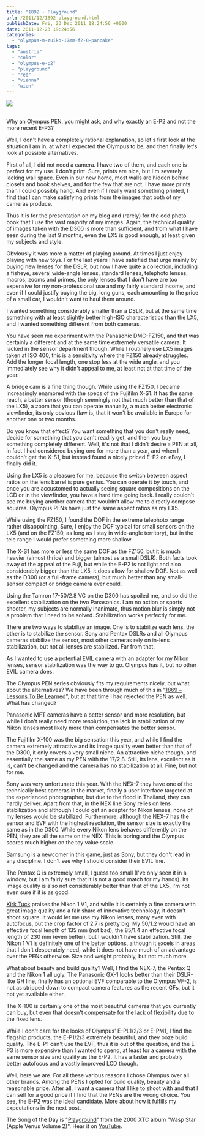 ```yaml
---
title: "1892 - Playground"
url: /2011/12/1892-playground.html
publishDate: Fri, 23 Dec 2011 18:24:56 +0000
date: 2011-12-23 19:24:56
categories: 
  - "olympus-m-zuiko-17mm-f2-8-pancake"
tags: 
  - "austria"
  - "color"
  - "olympus-e-p2"
  - "playground"
  - "red"
  - "vienna"
  - "wien"
---
```

<div class="container">
<div class="center"><a target="_blank" href="https://d25zfm9zpd7gm5.cloudfront.net/1200x1200/2011/20111222_182135_ps.jpg"><img src="https://d25zfm9zpd7gm5.cloudfront.net/0600x0600/2011/20111222_182135_ps.jpg" /></a></div>
</div>
<br />

Why an Olympus PEN, you might ask, and why exactly an E-P2 and not the more recent E-P3?

Well, I don't have a completely rational explanation, so let's first look at the situation I am in, at what I expected the Olympus to be, and then finally let's look at possible alternatives.

First of all, I did not need a camera. I have two of them, and each one is perfect for my use. I don't print. Sure, prints are nice, but I'm severely lacking wall space. Even in our new home, most walls are hidden behind closets and book shelves, and for the few that are not, I have more prints than I could possibly hang. And even if I really want something printed, I find that I can make satisfying prints from the images that both of my cameras produce.

Thus it is for the presentation on my blog and (rarely) for the odd photo book that I use the vast majority of my images. Again, the technical quality of images taken with the D300 is more than sufficient, and from what I have seen during the last 9 months, even the LX5 is good enough, at least given my subjects and style.

Obviously it was more a matter of playing around. At times I just enjoy playing with new toys. For the last years I have satisfied that urge mainly by buying new lenses for the DSLR, but now I have quite a collection, including a fisheye, several wide-angle lenses, standard lenses, telephoto lenses, macros, zooms and primes, the only lenses that I don't have are too expensive for my non-professional use and my fairly standard income, and even if I could justify buying the big, long guns, each amounting to the price of a small car, I wouldn't want to haul them around.

I wanted something considerably smaller than a DSLR, but at the same time something with at least slightly better high-ISO characteristics than the LX5, and I wanted something different from both cameras.

You have seen me experiment with the Panasonic DMC-FZ150, and that was certainly a different and at the same time extremely versatile camera. It lacked in the sensor department though. While I routinely use LX5 images taken at ISO 400, this is a sensitivity where the FZ150 already struggles. Add the longer focal length, one stop less at the wide angle, and you immediately see why it didn't appeal to me, at least not at that time of the year.

A bridge cam is a fine thing though. While using the FZ150, I became increasingly enamored with the specs of the Fujifilm X-S1. It has the same reach, a better sensor (though seemingly not that much better than that of the LX5), a zoom that you can operate manually, a much better electronic viewfinder, its only obvious flaw is, that it won't be available in Europe for another one or two months.

Do you know that effect? You want something that you don't really need, decide for something that you can't readily get, and then you buy something completely different. Well, it's not that I didn't desire a PEN at all, in fact I had considered buying one for more than a year, and when I couldn't get the X-S1, but instead found a nicely priced E-P2 on eBay, I finally did it.

Using the LX5 is a pleasure for me, because the switch between aspect ratios on the lens barrel is pure genius. You can operate it by touch, and once you are accustomed to actually seeing square compositions on the LCD or in the viewfinder, you have a hard time going back. I really couldn't see me buying another camera that wouldn't allow me to directly compose squares. Olympus PENs have just the same aspect ratios as my LX5.

While using the FZ150, I found the DOF in the extreme telephoto range rather disappointing. Sure, I enjoy the DOF typical for small sensors on the LX5 (and on the FZ150, as long as I stay in wide-angle territory), but  in the tele range I would prefer something more shallow.

The X-S1 has more or less the same DOF as the FZ150, but it is much heavier (almost thrice) and bigger (almost as a small DSLR). Both facts took away of the appeal of the Fuji, but while the E-P2 is not light and also considerably bigger than the LX5, it does allow for shallow DOF. Not as well as the D300 (or a full-frame camera), but much better than any small-sensor compact or bridge camera ever could.

Using the Tamron 17-50/2.8 VC on the D300 has spoiled me, and so did the excellent stabilization on the two Panasonics. I am no action or sports shooter, my subjects are normally inanimate, thus motion blur is simply not a problem that I need to be solved. Stabilization works perfectly for me.

There are two ways to stabilize an image. One is to stabilize each lens, the other is to stabilize the sensor. Sony and Pentax DSLRs and all Olympus cameras stabilize the sensor, most other cameras rely on in-lens stabilization, but not all lenses are stabilized. Far from that.

As I wanted to use a potential EVIL camera with an adapter for my Nikon lenses, sensor stabilization was the way to go. Olympus has it, but no other EVIL camera does.

The Olympus PEN series obviously fits my requirements nicely, but what about the alternatives? We have been through much of this in "<a href="/2011/12/1869-lessons-to-be-learned.html" target="_blank">1869 – Lessons To Be Learned</a>", but at that time I had rejected the PEN as well. What has changed?

Panasonic MFT cameras have a better sensor and more resolution, but while I don't really need more resolution, the lack in stabilization of my Nikon lenses most likely more than compensates the better sensor. 

The Fujifilm X-100 was the big sensation this year, and while I find the camera extremely attractive and its image quality even better than that of the D300, it only covers a very small niche. An attractive niche though, and essentially the same as my PEN with the 17/2.8. Still, its lens, excellent as it is, can't be changed and the camera has no stabilization at all. Fine, but not for me.

Sony was very unfortunate this year. With the NEX-7 they have one of the technically best cameras in the market, finally a user interface targeted at the experienced photographer, but due to the flood in Thailand, they can hardly deliver. Apart from that, in the NEX line Sony relies on lens stabilization and although I could get an adapter for Nikon lenses, none of my lenses would be stabilized. Furthermore, although the NEX-7 has the sensor and EVF with the highest resolution, the sensor size is exactly the same as in the D300. While every Nikon lens behaves differently on the PEN, they are all the same on the NEX. This is boring and the Olympus scores much higher on the toy value scale.

Samsung is a newcomer in this game, just as Sony, but they don't lead in any discipline. I don't see why I should consider their EVIL line.

The Pentax Q is extremely small, I guess too small (I've only seen it in a window, but I am fairly sure that it is not a good match for my hands). Its image quality is also not considerably better than that of the LX5, I'm not even sure if it is as good. 

<a href="http://visualsciencelab.blogspot.com" target="_blank">Kirk Tuck</a> praises the Nikon 1 V1, and while it is certainly a fine camera with great image quality and a fair share of innovative technology, it doesn't shoot square. It would let me use my Nikon lenses, many even with autofocus, but the crop factor of 2.7 is pretty big. My 50/1.2 would have an effective focal length of 135 mm (not bad), the 85/1.4 an effective focal length of 230 mm (even better), but I wouldn't have stabilization. Still, the Nikon 1 V1 is definitely one of the better options, although it excels in areas that I don't desperately need, while it does not have much of an advantage over the PENs otherwise. Size and weight probably, but not much more.

What about beauty and build quality? Well, I find the NEX-7, the Pentax Q and the Nikon 1 all ugly. The Panasonic GX-1 looks better than their DSLR-like GH line, finally has an optional EVF comparable to the Olympus VF-2, is not as stripped down to compact camera features as the recent GFs, but it not yet available either.

The X-100 is certainly one of the most beautiful cameras that you currently can buy, but even that doesn't compensate for the lack of flexibility due to the fixed lens. 

While I don't care for the looks of Olympus' E-PL1/2/3 or E-PM1, I find the flagship products, the E-P1/2/3 extremely beautiful, and they ooze build quality. The E-P1 can't use the EVF, thus it is out of the question, and the E-P3 is more expensive than I wanted to spend, at least for a camera with the same sensor size and quality as the E-P2. It has a faster and probably better autofocus and a vastly improved LCD though.

 Well, here we are. For all these various reasons I chose Olympus over all other brands. Among the PENs I opted for build quality, beauty and a reasonable price. After all, I want a camera that I like to shoot with and that I can sell for a good price if I find that the PENs are the wrong choice. You see, the E-P2 was the ideal candidate. More about how it fulfills my expectations in the next post.

The Song of the Day is "<a href="http://www.lyricsmode.com/lyrics/x/xtc/playground.html" target="_blank">Playground</a>" from the 2000 XTC album "Wasp Star (Apple Venus Volume 2)". Hear it on <a href="http://www.youtube.com/watch?v=S4qAWytKvPc" target="_blank">YouTube</a>.
